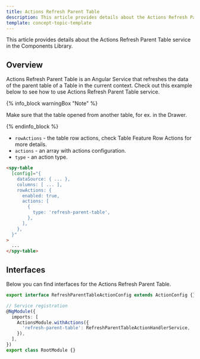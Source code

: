 ```yaml
---
title: Actions Refresh Parent Table
description: This article provides details about the Actions Refresh Parent Table service in the Components Library.
template: concept-topic-template
---
```


This article provides details about the Actions Refresh Parent Table service in the Components Library.

## Overview

Actions Refresh Parent Table is an Angular Service that refreshes the data of the parent table of a Table in the current context.
Check out this example below to see how to use Actions Refresh Parent Table service.

{% info_block warningBox "Note" %}

Make sure that the table opened from another table, for ex. in the Drawer.

{% endinfo_block %}

- `rowActions` - the table row actions, check Table Feature Row Actions<!---LINK--> for more details.  
- `actions` - an array with actions configuration.  
- `type` - an action type.  

```html
<spy-table
  [config]="{
    dataSource: { ... },
    columns: [ ... ],
    rowActions: {
      enabled: true,
      actions: [
        {
          type: 'refresh-parent-table',
        },
      ],
    },
  }"
>
  ...
</spy-table>
```

## Interfaces

Below you can find interfaces for the Actions Refresh Parent Table.

```ts
export interface RefreshParentTableActionConfig extends ActionConfig {}

// Service registration
@NgModule({
  imports: [
    ActionsModule.withActions({
      'refresh-parent-table': RefreshParentTableActionHandlerService,
    }),
  ],
})
export class RootModule {}
```
